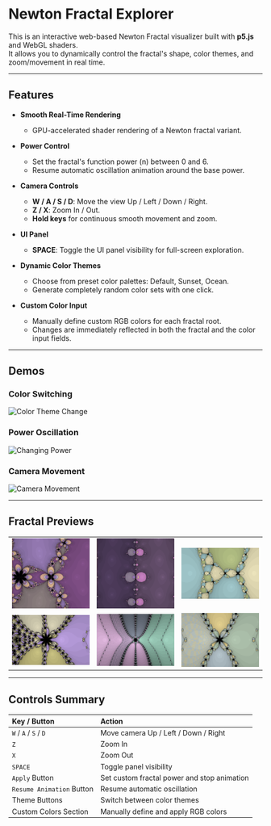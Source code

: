 # Newton Fractal Explorer

This is an interactive web-based Newton Fractal visualizer built with **p5.js** and WebGL shaders.  
It allows you to dynamically control the fractal's shape, color themes, and zoom/movement in real time.

---

## Features

- **Smooth Real-Time Rendering**  
  - GPU-accelerated shader rendering of a Newton fractal variant.
  
- **Power Control**  
  - Set the fractal's function power (n) between 0 and 6.
  - Resume automatic oscillation animation around the base power.
  
- **Camera Controls**  
  - **W / A / S / D**: Move the view Up / Left / Down / Right.
  - **Z / X**: Zoom In / Out.
  - **Hold keys** for continuous smooth movement and zoom.

- **UI Panel**  
  - **SPACE**: Toggle the UI panel visibility for full-screen exploration.
  
- **Dynamic Color Themes**  
  - Choose from preset color palettes: Default, Sunset, Ocean.
  - Generate completely random color sets with one click.

- **Custom Color Input**  
  - Manually define custom RGB colors for each fractal root.
  - Changes are immediately reflected in both the fractal and the color input fields.
  
---

## Demos

### Color Switching
![Color Theme Change](https://raw.githubusercontent.com/yiliu1237/dynamic_newton_fractal/main/demo/changeColor.gif)

### Power Oscillation
![Changing Power](https://raw.githubusercontent.com/yiliu1237/dynamic_newton_fractal/main/demo/changePower.gif)

### Camera Movement
![Camera Movement](https://raw.githubusercontent.com/yiliu1237/dynamic_newton_fractal/main/demo/movement.gif)

---
## Fractal Previews
<p align="center">
  <table>
    <tr>
      <td><img src="https://raw.githubusercontent.com/yiliu1237/dynamic_newton_fractal/main/demo/img1.png" width="500"></td>
      <td><img src="https://raw.githubusercontent.com/yiliu1237/dynamic_newton_fractal/main/demo/img2.png" width="500"></td>
      <td><img src="https://raw.githubusercontent.com/yiliu1237/dynamic_newton_fractal/main/demo/img3.png" width="500"></td>
    </tr>
    <tr>
      <td><img src="https://raw.githubusercontent.com/yiliu1237/dynamic_newton_fractal/main/demo/img4.png" width="500"></td>
      <td><img src="https://raw.githubusercontent.com/yiliu1237/dynamic_newton_fractal/main/demo/img5.png" width="500"></td>
      <td><img src="https://raw.githubusercontent.com/yiliu1237/dynamic_newton_fractal/main/demo/img6.png" width="500"></td>
    </tr>
  </table>
</p>

---

## Controls Summary

| Key / Button | Action |
|:------------|:-------|
| `W` / `A` / `S` / `D` | Move camera Up / Left / Down / Right |
| `Z` | Zoom In |
| `X` | Zoom Out |
| `SPACE` | Toggle panel visibility |
| `Apply` Button | Set custom fractal power and stop animation |
| `Resume Animation` Button | Resume automatic oscillation |
| Theme Buttons | Switch between color themes |
| Custom Colors Section | Manually define and apply RGB colors |


